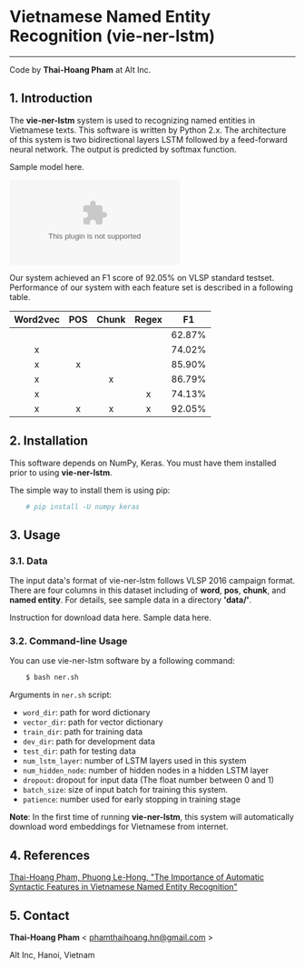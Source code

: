 # Vietnamese Named Entity Recognition (vie-ner-lstm)
-----------------------------------------------------------------
Code by **Thai-Hoang Pham** at Alt Inc. 

## 1. Introduction

The **vie-ner-lstm** system is used to recognizing named entities in Vietnamese texts. This software is written by Python 2.x. The architecture of this system is two bidirectional layers LSTM followed by a feed-forward neural network. The output is predicted by softmax function.

Sample model here.

![Alt text](docs/our_models.eps?raw=true "Title")

Our system achieved an F1 score of 92.05% on VLSP standard testset. Performance of our system with each feature set is described in a following table. 

| Word2vec | POS | Chunk | Regex |   F1   |
|:--------:|:---:|:-----:|:-----:|:------:|
|          |     |       |       | 62.87% |
|     x    |     |       |       | 74.02% |
|     x    |  x  |       |       | 85.90% |
|     x    |     |   x   |       | 86.79% |
|     x    |     |       |   x   | 74.13% |
|     x    |  x  |   x   |   x   | 92.05% |

## 2. Installation

This software depends on NumPy, Keras. You must have them installed prior to using **vie-ner-lstm**.

The simple way to install them is using pip:

```sh
	# pip install -U numpy keras
```
## 3. Usage

### 3.1. Data

The input data's format of vie-ner-lstm follows VLSP 2016 campaign format. There are four columns in this dataset including of **word**, **pos**, **chunk**, and **named entity**. For details, see sample data in a directory **'data/'**.

Instruction for download data here.
Sample data here.
### 3.2. Command-line Usage

You can use vie-ner-lstm software by a following command:

```sh
	$ bash ner.sh
```

Arguments in ``ner.sh`` script:

* ``word_dir``:       path for word dictionary
* ``vector_dir``:         path for vector dictionary
* ``train_dir``:   path for training data
* ``dev_dir``:      path for development data
* ``test_dir``:      path for testing data
* ``num_lstm_layer``:      number of LSTM layers used in this system
* ``num_hidden_node``:     number of hidden nodes in a hidden LSTM layer
* ``dropout``:      dropout for input data (The float number between 0 and 1)
* ``batch_size``:      size of input batch for training this system.
* ``patience``:      number used for early stopping in training stage


**Note**: In the first time of running **vie-ner-lstm**, this system will automatically download word embeddings for Vietnamese from internet.

## 4. References

[Thai-Hoang Pham, Phuong Le-Hong, "The Importance of Automatic Syntactic Features in Vietnamese Named Entity Recognition"](https://arxiv.org/abs/1705.10610)

## 5. Contact

**Thai-Hoang Pham** < phamthaihoang.hn@gmail.com >

Alt Inc, Hanoi, Vietnam
